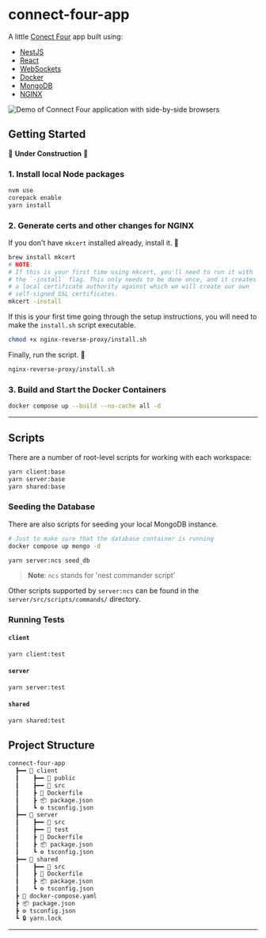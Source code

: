 # connect-four-app

A little [Conect Four](https://en.wikipedia.org/wiki/Connect_Four) app built using:

- [NestJS](https://nestjs.com/)
- [React](https://react.dev/)
- [WebSockets](https://developer.mozilla.org/en-US/docs/Web/API/WebSockets_API)
- [Docker](https://www.docker.com/)
- [MongoDB](https://www.mongodb.com/)
- [NGINX](https://nginx.org/en/docs/)

<img src="/assets/connect-four-app-demo_2025-08-04.gif" alt="Demo of Connect Four application with side-by-side browsers">

## Getting Started

🚧 **Under Construction** 🚧

### 1. Install local Node packages

```bash
nvm use
corepack enable
yarn install
```

### 2. Generate certs and other changes for NGINX

If you don't have `mkcert` installed already, install it. 🙂

```bash
brew install mkcert
# NOTE:
# If this is your first time using mkcert, you'll need to run it with
# the `-install` flag. This only needs to be done once, and it creates
# a local certificate authority against which we will create our own
# self-signed SSL certificates.
mkcert -install
```

If this is your first time going through the setup instructions, you will need to make the `install.sh` script executable.

```bash
chmod +x nginx-reverse-proxy/install.sh
```

Finally, run the script. 🙂

```bash
nginx-reverse-proxy/install.sh
```

### 3. Build and Start the Docker Containers

```bash
docker compose up --build --no-cache all -d
```

---

## Scripts

There are a number of root-level scripts for working with each workspace:

```bash
yarn client:base
yarn server:base
yarn shared:base
```

### Seeding the Database

There are also scripts for seeding your local MongoDB instance.

```bash
# Just to make sure that the database container is running
docker compose up mongo -d

yarn server:ncs seed_db
```

> **Note**: `ncs` stands for 'nest commander script'

Other scripts supported by `server:ncs` can be found in the `server/src/scripts/commands/` directory.

### Running Tests

#### `client`

```bash
yarn client:test
```

#### `server`

```bash
yarn server:test
```

#### `shared`

```bash
yarn shared:test
```

## Project Structure

<!-- ┃ ━ ┣ ┳ ┗ 🐳 📦 📄 ⚙️ -->

```txt
connect-four-app
  ┣━━ 📁 client
  ┃    ┣━━ 📁 public
  ┃    ┣━━ 📁 src
  ┃    ┣ 🐳 Dockerfile
  ┃    ┣ 📦 package.json
  ┃    ┗ ⚙️ tsconfig.json
  ┣━━ 📁 server
  ┃    ┣━━ 📁 src
  ┃    ┣━━ 📁 test
  ┃    ┣ 🐳 Dockerfile
  ┃    ┣ 📦 package.json
  ┃    ┗ ⚙️ tsconfig.json
  ┣━━ 📁 shared
  ┃    ┣━━ 📁 src
  ┃    ┣ 🐳 Dockerfile
  ┃    ┣ 📦 package.json
  ┃    ┗ ⚙️ tsconfig.json
  ┣ 🐳 docker-compose.yaml
  ┣ 📦 package.json
  ┣ ⚙️ tsconfig.json
  ┗ 🔒 yarn.lock
```

---
